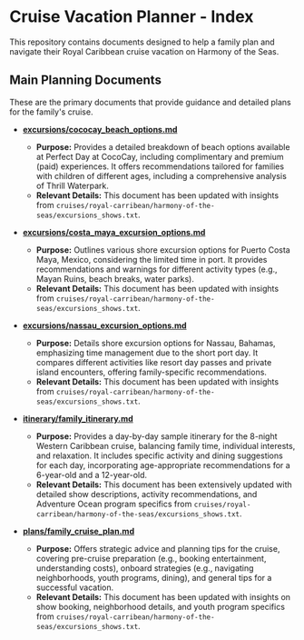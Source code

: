 # Cruise Vacation Planner - Index

This repository contains documents designed to help a family plan and navigate their Royal Caribbean cruise vacation on Harmony of the Seas.

## Main Planning Documents

These are the primary documents that provide guidance and detailed plans for the family's cruise.

* **[excursions/cococay_beach_options.md](excursions/cococay_beach_options.md)**
  * **Purpose:** Provides a detailed breakdown of beach options available at Perfect Day at CocoCay, including complimentary and premium (paid) experiences. It offers recommendations tailored for families with children of different ages, including a comprehensive analysis of Thrill Waterpark.
  * **Relevant Details:** This document has been updated with insights from `cruises/royal-carribean/harmony-of-the-seas/excursions_shows.txt`.

* **[excursions/costa_maya_excursion_options.md](excursions/costa_maya_excursion_options.md)**
  * **Purpose:** Outlines various shore excursion options for Puerto Costa Maya, Mexico, considering the limited time in port. It provides recommendations and warnings for different activity types (e.g., Mayan Ruins, beach breaks, water parks).
  * **Relevant Details:** This document has been updated with insights from `cruises/royal-carribean/harmony-of-the-seas/excursions_shows.txt`.

* **[excursions/nassau_excursion_options.md](excursions/nassau_excursion_options.md)**
  * **Purpose:** Details shore excursion options for Nassau, Bahamas, emphasizing time management due to the short port day. It compares different activities like resort day passes and private island encounters, offering family-specific recommendations.
  * **Relevant Details:** This document has been updated with insights from `cruises/royal-carribean/harmony-of-the-seas/excursions_shows.txt`.

* **[itinerary/family_itinerary.md](itinerary/family_itinerary.md)**
  * **Purpose:** Provides a day-by-day sample itinerary for the 8-night Western Caribbean cruise, balancing family time, individual interests, and relaxation. It includes specific activity and dining suggestions for each day, incorporating age-appropriate recommendations for a 6-year-old and a 12-year-old.
  * **Relevant Details:** This document has been extensively updated with detailed show descriptions, activity recommendations, and Adventure Ocean program specifics from `cruises/royal-carribean/harmony-of-the-seas/excursions_shows.txt`.

* **[plans/family_cruise_plan.md](plans/family_cruise_plan.md)**
  * **Purpose:** Offers strategic advice and planning tips for the cruise, covering pre-cruise preparation (e.g., booking entertainment, understanding costs), onboard strategies (e.g., navigating neighborhoods, youth programs, dining), and general tips for a successful vacation.
  * **Relevant Details:** This document has been updated with insights on show booking, neighborhood details, and youth program specifics from `cruises/royal-carribean/harmony-of-the-seas/excursions_shows.txt`.
